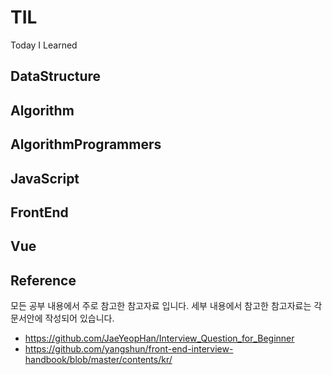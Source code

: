 # TIL
Today I Learned

## DataStructure

## Algorithm

## AlgorithmProgrammers

## JavaScript

## FrontEnd

## Vue

## Reference
모든 공부 내용에서 주로 참고한 참고자료 입니다.
세부 내용에서 참고한 참고자료는 각 문서안에 작성되어 있습니다.

- https://github.com/JaeYeopHan/Interview_Question_for_Beginner
- https://github.com/yangshun/front-end-interview-handbook/blob/master/contents/kr/